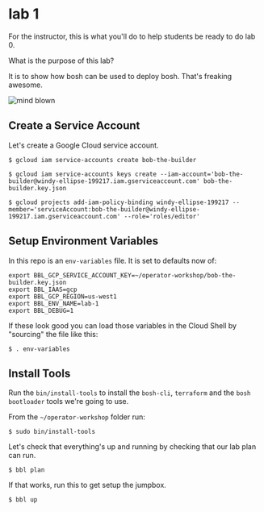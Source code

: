 # lab 1

For the instructor, this is what you'll do to help students be ready to do lab 0.

What is the purpose of this lab?

It is to show how bosh can be used to deploy bosh.  That's freaking awesome.

![mind blown][mind-blown]

## Create a Service Account

Let's create a Google Cloud service account.

```
$ gcloud iam service-accounts create bob-the-builder

$ gcloud iam service-accounts keys create --iam-account='bob-the-builder@windy-ellipse-199217.iam.gserviceaccount.com' bob-the-builder.key.json

$ gcloud projects add-iam-policy-binding windy-ellipse-199217 --member='serviceAccount:bob-the-builder@windy-ellipse-199217.iam.gserviceaccount.com' --role='roles/editor'
```

## Setup Environment Variables

In this repo is an `env-variables` file.  It is set to defaults now of:

```
export BBL_GCP_SERVICE_ACCOUNT_KEY=~/operator-workshop/bob-the-builder.key.json
export BBL_IAAS=gcp
export BBL_GCP_REGION=us-west1
export BBL_ENV_NAME=lab-1
export BBL_DEBUG=1
```

If these look good you can load those variables in the Cloud Shell by "sourcing" the file like this:

```
$ . env-variables
```

## Install Tools

Run the `bin/install-tools` to install the `bosh-cli`, `terraform` and the `bosh bootloader` tools we're going to use.

From the `~/operator-workshop` folder run:

```
$ sudo bin/install-tools
```

Let's check that everything's up and running by checking that our lab plan can run.

```
$ bbl plan
```

If that works, run this to get setup the jumpbox.

```
$ bbl up
```

[mind-blown]: https://github.com/starkandwayne/operator-workshop/raw/master/images/mind-blown.gif "Mind Blown"
